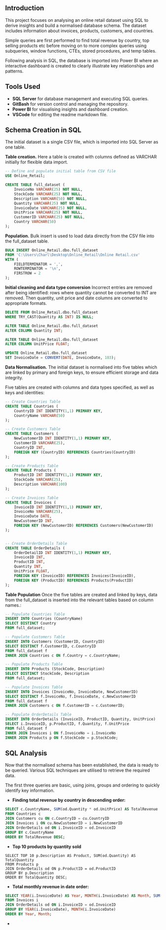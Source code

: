 ## Introduction
This project focuses on analysing an online retail dataset using SQL to derive insights and build a normalised database schema. The dataset includes information about invoices, products, customers, and countries.

Simple queries are first performed to find total revenue by country, top selling products etc before moving on to more complex queries using subqueries, window functions, CTEs, stored procedures, and temp tables.

Following analysis in SQL, the database is imported into Power BI where an interactive dashboard is created to clearly illustrate key relationships and patterns.

## Tools Used
- **SQL Server** for database management and executing SQL queries.
- **GitBash** for version control and managing the repository.
- **Power BI** for visualising insights and dashboard creation.
- **VSCode** for editing the readme markdown file.

## Schema Creation in SQL 
The initial dataset is a single CSV file, which is imported into SQL Server as one table.

**Table creation.** Here a table is created with columns defined as VARCHAR initially for flexible data import.
```sql
-- Define and populate initial table from CSV file
USE Online_Retail;

CREATE TABLE full_dataset (
    InvoiceNo VARCHAR(25) NOT NULL,
    StockCode VARCHAR(25) NOT NULL,
    Description VARCHAR(50) NOT NULL,
    Quantity VARCHAR(25) NOT NULL,
    InvoiceDate VARCHAR(25) NOT NULL,
    UnitPrice VARCHAR(25) NOT NULL,
    CustomerID VARCHAR(25) NOT NULL,
    Country VARCHAR(50)
);
```
**Population.** Bulk insert is used to load data directly from the CSV file into the full_dataset table.
```sql
BULK INSERT Online_Retail.dbo.full_dataset
FROM 'C:\Users\Charl\Desktop\Online_Retail\Online Retail.csv'
WITH (
    FIELDTERMINATOR = ',',     
    ROWTERMINATOR = '\n',    
    FIRSTROW = 2              
);
```
**Initial cleaning and data type conversion**
Incorrect entries are removed after being identified: rows where quantity cannot be converted to INT are removed. Then quantity, unit price and date columns are converted to appropriate formats.
```sql
DELETE FROM Online_Retail.dbo.full_dataset
WHERE TRY_CAST(Quantity AS INT) IS NULL;

ALTER TABLE Online_Retail.dbo.full_dataset
ALTER COLUMN Quantity INT;

ALTER TABLE Online_Retail.dbo.full_dataset
ALTER COLUMN UnitPrice FLOAT;

UPDATE Online_Retail.dbo.full_dataset
SET InvoiceDate = CONVERT(DATE, InvoiceDate, 103); 
```
**Data Normalisation.**
The initial dataset is normalised into five tables which are linked by primary and foreign keys, to ensure efficient storage and data integrity. 

Five tables are created with columns and data types specified, as well as keys and identities:
```sql
-- Create Countries Table
CREATE TABLE Countries (
    CountryID INT IDENTITY(1,1) PRIMARY KEY,
    CountryName VARCHAR(50)
);

-- Create Customers Table
CREATE TABLE Customers (
    NewCustomerID INT IDENTITY(1,1) PRIMARY KEY,
    CustomerID VARCHAR(25),
    CountryID INT,
    FOREIGN KEY (CountryID) REFERENCES Countries(CountryID)
);

-- Create Products Table
CREATE TABLE Products (
    ProductID INT IDENTITY(1,1) PRIMARY KEY,
    StockCode VARCHAR(25),
    Description VARCHAR(100) 
);

-- Create Invoices Table
CREATE TABLE Invoices (
    InvoiceID INT IDENTITY(1,1) PRIMARY KEY,
    InvoiceNo VARCHAR(25),
    InvoiceDate DATE,
    NewCustomerID INT, 
    FOREIGN KEY (NewCustomerID) REFERENCES Customers(NewCustomerID)
);


-- Create OrderDetails Table
CREATE TABLE OrderDetails (
    OrderDetailID INT IDENTITY(1,1) PRIMARY KEY,
    InvoiceID INT,
    ProductID INT,
    Quantity INT, 
    UnitPrice FLOAT,
    FOREIGN KEY (InvoiceID) REFERENCES Invoices(InvoiceID),
    FOREIGN KEY (ProductID) REFERENCES Products(ProductID)
);
```
**Table Population**
Once the five tables are created and linked by keys, data from the full_dataset is inserted into the relevant tables based on column names.:
```sql
-- Populate Countries Table
INSERT INTO Countries (CountryName)
SELECT DISTINCT Country
FROM full_dataset;

-- Populate Customers Table
INSERT INTO Customers (CustomerID, CountryID)
SELECT DISTINCT f.CustomerID, c.CountryID
FROM full_dataset f
INNER JOIN Countries c ON f.Country = c.CountryName;

-- Populate Products Table
INSERT INTO Products (StockCode, Description)
SELECT DISTINCT StockCode, Description
FROM full_dataset;

-- Populate Invoices Table
INSERT INTO Invoices (InvoiceNo, InvoiceDate, NewCustomerID)
SELECT DISTINCT f.InvoiceNo, f.InvoiceDate, c.NewCustomerID
FROM full_dataset f
INNER JOIN Customers c ON f.CustomerID = c.CustomerID;

-- Populate OrderDetails Table
INSERT INTO OrderDetails (InvoiceID, ProductID, Quantity, UnitPrice)
SELECT i.InvoiceID, p.ProductID, f.Quantity, f.UnitPrice
FROM full_dataset f
INNER JOIN Invoices i ON f.InvoiceNo = i.InvoiceNo
INNER JOIN Products p ON f.StockCode = p.StockCode;
```
## SQL Analysis
Now that the normalised schema has been established, the data is ready to be queried. Various SQL techniques are utilised to retrieve the required data.

The first three queries are basic, using joins, groups and ordering to quickly identify key information. 

- **Finding total revenue by country in descending order:**
```sql
SELECT c.CountryName, SUM(od.Quantity * od.UnitPrice) AS TotalRevenue
FROM Countries c
JOIN Customers cu ON c.CountryID = cu.CountryID
JOIN Invoices i ON cu.NewCustomerID = i.NewCustomerID
JOIN OrderDetails od ON i.InvoiceID = od.InvoiceID
GROUP BY c.CountryName
ORDER BY TotalRevenue DESC;
```
- **Top 10 products by quantity sold**
```
SELECT TOP 10 p.Description AS Product, SUM(od.Quantity) AS TotalQuantity
FROM Products p
JOIN OrderDetails od ON p.ProductID = od.ProductID
GROUP BY p.Description
ORDER BY TotalQuantity DESC;
```
- **Total monthly revenue in date order:**
```sql
SELECT YEAR(i.InvoiceDate) AS Year, MONTH(i.InvoiceDate) AS Month, SUM(od.Quantity * od.UnitPrice) AS MonthlyRevenue
FROM Invoices i
JOIN OrderDetails od ON i.InvoiceID = od.InvoiceID
GROUP BY YEAR(i.InvoiceDate), MONTH(i.InvoiceDate)
ORDER BY Year, Month;
```
-